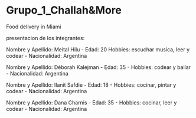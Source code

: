# Grupo_1_Challah&More
Food delivery in Miami

presentacion de los integrantes:

Nombre y Apellido: Meital Hilu - 
Edad: 20
Hobbies: escuchar musica, leer y codear - 
Nacionalidad: Argentina 

Nombre y Apellido: Déborah Kalejman - 
Edad: 35 - 
Hobbies: codear y bailar - 
Nacionalidad: Argentina

Nombre y Apellido: Ilanit Safdie - 
Edad: 18 - 
Hobbies: cocinar, pintar y codear - 
Nacionalidad: Argentina

Nombre y Apellido: Dana Charnis - 
Edad: 35 - 
Hobbies: cocinar, leer y codear - 
Nacionalidad: Argentina

